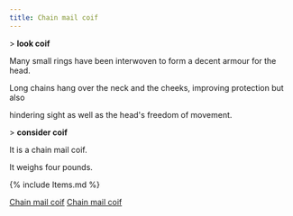 ```yaml
---
title: Chain mail coif
---
```


\> **look coif**

Many small rings have been interwoven to form a decent armour for the
head.

Long chains hang over the neck and the cheeks, improving protection but
also

hindering sight as well as the head's freedom of movement.

\> **consider coif**

It is a chain mail coif.

It weighs four pounds.

{% include Items.md %}

[Chain mail coif](Category:_Mail_equipment "wikilink") [Chain mail
coif](Category:Head_items "wikilink")